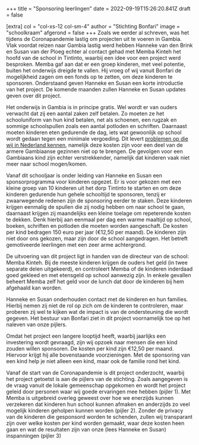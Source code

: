 +++
title = "Sponsoring leerlingen"
date = 2022-09-19T15:26:20.841Z
draft = false

[extra]
col = "col-xs-12 col-sm-4"
author = "Stichting Bonfari"
image = "schoolkraam"
afgerond = false
+++
Zoals we eerder al schreven, was het tijdens de Coronapandemie lastig om projecten uit te voeren in Gambia. Vlak voordat reizen naar Gambia lastig werd hebben Hanneke van den Brink en Susan van der Ploeg echter al contact gehad met Memba Kinteh het hoofd van de school in Tintinto, waarbij een idee voor een project werd besproken. Memba gaf aan dat er een groep kinderen, met veel potentie, buiten het onderwijs dreigde te vallen. Hij vroeg of wij vanuit Bonfari de mogelijkheid zagen om een fonds op te zetten, om deze kinderen te sponsoren. Onderstaand geven Hanneke en Susan een korte introductie van het project. De komende maanden zullen Hanneke en Susan updates geven over dit project.

Het onderwijs in Gambia is in principe gratis. Wel wordt er van ouders verwacht dat zij een aantal zaken zelf betalen. Zo moeten ze het schooluniform van hun kind betalen, net als schoenen, een rugzak en sommige schoolspullen zoals een aantal potloden en schriften. Daarnaast moeten kinderen eten gedurende de dag, iets wat gewoonlijk op school wordt gedaan tegen een minimale vergoeding. Dit levert [problemen op die wij in Nederland kennen](https://www.poraad.nl/nieuws-en-achtergronden/wetgeving-vrijwillige-ouderbijdrage-wordt-aangescherpt-waar-moeten-scholen), namelijk deze kosten zijn voor een deel van de armere Gambiaanse gezinnen niet op te brengen. De gevolgen voor een Gambiaans kind zijn echter verstrekkender, namelijk dat kinderen vaak niet meer naar school mogen/komen.

Vanaf dit schooljaar is onder leiding van Hanneke en Susan een sponsorprogramma voor kinderen opgezet. Er is voor gekozen met een kleine groep van 10 kinderen uit het dorp Tintinto te starten en om deze kinderen gedurende hun gehele schooltijd te sponsoren, tenzij er zwaarwegende redenen zijn de sponsoring eerder te staken. Deze kinderen krijgen eenmalig de spullen die zij nodig hebben om naar school te gaan, daarnaast krijgen zij maandelijks een kleine toelage om repeterende kosten te dekken. Denk hierbij aan eenmaal per dag een warme maaltijd op school, boeken, schriften en potloden die moeten worden aangeschaft. De kosten per kind bedragen 150 euro per jaar (€12,50 per maand). De kinderen zijn niet door ons gekozen, maar zijn door de school aangedragen. Het betreft gemotiveerde leerlingen met een zeer arme achtergrond.

De uitvoering van dit project ligt in handen van de directeur van de school: Memba Kinteh. Bij de meeste kinderen krijgen de ouders het geld (in twee separate delen uitgekeerd), en controleert Memba of de kinderen inderdaad goed gekleed en met etensgeld op school aanwezig zijn. In enkele gevallen beheert Memba zelf het geld voor de lunch dat door de kinderen bij hem afgehaald kan worden.

Hanneke en Susan onderhouden contact met de kinderen en hun families. Hierbij nemen zij niet de rol op zich om de kinderen te controleren, maar pr[](<>)oberen zij wel te kijken wat de impact is van de ondersteuning die wordt gegeven. Het bestuur van Bonfari ziet in dit project voornamelijk toe op het naleven van onze pijlers.

Omdat het project een langere looptijd heeft, waarbij jaarlijks een investering wordt gevraagd, zijn wij opzoek naar mensen die een kind zouden willen sponsoren. De kosten per kind zijn €12,50 per maand. Hiervoor krijgt hij alle bovenstaande voorzieningen. Met de sponsoring van een kind help je niet alleen een kind, maar ook de familie rond het kind.

Vanaf de start van de Coronapandemie is dit project onderzocht, waarbij het project getoetst is aan de pijlers van de stichting. Zoals aangegeven is de vraag vanuit de lokale gemeenschap opgekomen en wordt het project geleid door personen waar wij goede ervaringen mee hebben (pijler 1). Met Memba is uitgebreid overleg geweest over hoe we enerzijds kunnen verzekeren dat kinderen hun school kunnen afmaken en anderzijds zo veel mogelijk kinderen geholpen kunnen worden (pijler 2). Zonder de privacy van de kinderen die gesponsord worden te schenden, zullen wij transparant zijn over welke kosten per kind worden gemaakt, waar deze kosten heen gaan en wat de resultaten zijn van onze (lees Hanneke en Susan) inspanningen (pijler 3)

